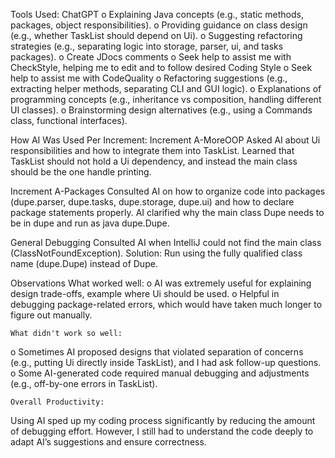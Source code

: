 Tools Used: ChatGPT 
o	Explaining Java concepts (e.g., static methods, packages, object responsibilities).
o	Providing guidance on class design (e.g., whether TaskList should depend on Ui).
o	Suggesting refactoring strategies (e.g., separating logic into storage, parser, ui, and tasks packages).
o   Create JDocs comments
o   Seek help to assist me with CheckStyle, helping me to edit and to follow desired Coding Style
o   Seek help to assist me with CodeQuality
o   Refactoring suggestions (e.g., extracting helper methods, separating CLI and GUI logic).
o   Explanations of programming concepts (e.g., inheritance vs composition, handling different UI classes).
o   Brainstorming design alternatives (e.g., using a Commands class, functional interfaces).

How AI Was Used Per Increment: Increment A-MoreOOP
Asked AI about Ui responsibilities and how to integrate them into TaskList.
Learned that TaskList should not hold a Ui dependency, and instead the main class should be the one handle printing.

Increment A-Packages
Consulted AI on how to organize code into packages (dupe.parser, dupe.tasks, dupe.storage, dupe.ui) and how to declare package statements properly.
AI clarified why the main class Dupe needs to be in dupe and run as java dupe.Dupe.

General Debugging
Consulted AI when IntelliJ could not find the main class (ClassNotFoundException).
Solution: Run using the fully qualified class name (dupe.Dupe) instead of Dupe.

Observations
	What worked well:
o	AI was extremely useful for explaining design trade-offs, example where Ui should be used.
o	Helpful in debugging package-related errors, which would have taken much longer to figure out manually.

	What didn't work so well:
o	Sometimes AI proposed designs that violated separation of concerns (e.g., putting Ui directly inside TaskList), and I had ask follow-up questions.
o	Some AI-generated code required manual debugging and adjustments (e.g., off-by-one errors in TaskList).

	Overall Productivity:
Using AI sped up my coding process significantly by reducing the amount of debugging effort.
However, I still had to understand the code deeply to adapt AI’s suggestions and ensure correctness.

